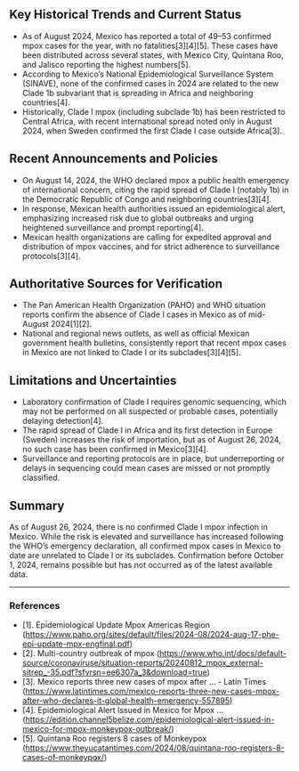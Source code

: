 ## Key Historical Trends and Current Status

- As of August 2024, Mexico has reported a total of 49–53 confirmed mpox cases for the year, with no fatalities[3][4][5]. These cases have been distributed across several states, with Mexico City, Quintana Roo, and Jalisco reporting the highest numbers[5].
- According to Mexico’s National Epidemiological Surveillance System (SINAVE), none of the confirmed cases in 2024 are related to the new Clade 1b subvariant that is spreading in Africa and neighboring countries[4].
- Historically, Clade I mpox (including subclade 1b) has been restricted to Central Africa, with recent international spread noted only in August 2024, when Sweden confirmed the first Clade I case outside Africa[3].

## Recent Announcements and Policies

- On August 14, 2024, the WHO declared mpox a public health emergency of international concern, citing the rapid spread of Clade I (notably 1b) in the Democratic Republic of Congo and neighboring countries[3][4].
- In response, Mexican health authorities issued an epidemiological alert, emphasizing increased risk due to global outbreaks and urging heightened surveillance and prompt reporting[4].
- Mexican health organizations are calling for expedited approval and distribution of mpox vaccines, and for strict adherence to surveillance protocols[3][4].

## Authoritative Sources for Verification

- The Pan American Health Organization (PAHO) and WHO situation reports confirm the absence of Clade I cases in Mexico as of mid-August 2024[1][2].
- National and regional news outlets, as well as official Mexican government health bulletins, consistently report that recent mpox cases in Mexico are not linked to Clade I or its subclades[3][4][5].

## Limitations and Uncertainties

- Laboratory confirmation of Clade I requires genomic sequencing, which may not be performed on all suspected or probable cases, potentially delaying detection[4].
- The rapid spread of Clade I in Africa and its first detection in Europe (Sweden) increases the risk of importation, but as of August 26, 2024, no such case has been confirmed in Mexico[3][4].
- Surveillance and reporting protocols are in place, but underreporting or delays in sequencing could mean cases are missed or not promptly classified.

## Summary

As of August 26, 2024, there is no confirmed Clade I mpox infection in Mexico. While the risk is elevated and surveillance has increased following the WHO’s emergency declaration, all confirmed mpox cases in Mexico to date are unrelated to Clade I or its subclades. Confirmation before October 1, 2024, remains possible but has not occurred as of the latest available data.

---

### References

- [1]. Epidemiological Update Mpox Americas Region (https://www.paho.org/sites/default/files/2024-08/2024-aug-17-phe-epi-update-mpx-engfinal.pdf)
- [2]. Multi-country outbreak of mpox (https://www.who.int/docs/default-source/coronaviruse/situation-reports/20240812_mpox_external-sitrep_-35.pdf?sfvrsn=ee6307a_3&download=true)
- [3]. Mexico reports three new cases of mpox after ... - Latin Times (https://www.latintimes.com/mexico-reports-three-new-cases-mpox-after-who-declares-it-global-health-emergency-557895)
- [4]. Epidemiological Alert Issued in Mexico for Mpox ... (https://edition.channel5belize.com/epidemiological-alert-issued-in-mexico-for-mpox-monkeypox-outbreak/)
- [5]. Quintana Roo registers 8 cases of Monkeypox (https://www.theyucatantimes.com/2024/08/quintana-roo-registers-8-cases-of-monkeypox/)